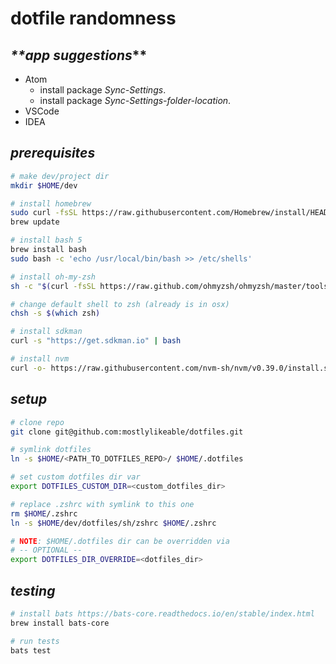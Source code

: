 # dotfile randomness

## _**app suggestions_**
- Atom
  - install package _Sync-Settings_.
  - install package _Sync-Settings-folder-location_.
- VSCode
- IDEA

## _**prerequisites**_

```bash
# make dev/project dir
mkdir $HOME/dev

# install homebrew
sudo curl -fsSL https://raw.githubusercontent.com/Homebrew/install/HEAD/install.sh | bash
brew update

# install bash 5
brew install bash
sudo bash -c 'echo /usr/local/bin/bash >> /etc/shells'

# install oh-my-zsh
sh -c "$(curl -fsSL https://raw.github.com/ohmyzsh/ohmyzsh/master/tools/install.sh)"

# change default shell to zsh (already is in osx)
chsh -s $(which zsh)

# install sdkman
curl -s "https://get.sdkman.io" | bash

# install nvm
curl -o- https://raw.githubusercontent.com/nvm-sh/nvm/v0.39.0/install.sh | bash

```

## _**setup**_

```bash
# clone repo
git clone git@github.com:mostlylikeable/dotfiles.git

# symlink dotfiles
ln -s $HOME/<PATH_TO_DOTFILES_REPO>/ $HOME/.dotfiles

# set custom dotfiles dir var
export DOTFILES_CUSTOM_DIR=<custom_dotfiles_dir>

# replace .zshrc with symlink to this one
rm $HOME/.zshrc
ln -s $HOME/dev/dotfiles/sh/zshrc $HOME/.zshrc

# NOTE: $HOME/.dotfiles dir can be overridden via
# -- OPTIONAL --
export DOTFILES_DIR_OVERRIDE=<dotfiles_dir>
```

## _**testing**_

```bash
# install bats https://bats-core.readthedocs.io/en/stable/index.html
brew install bats-core

# run tests
bats test
```
